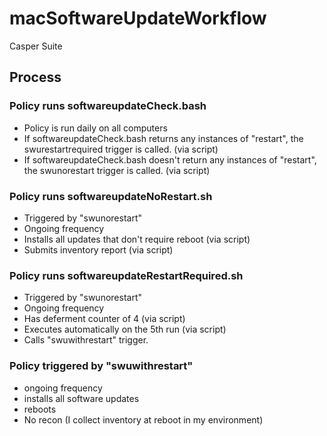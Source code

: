 # macSoftwareUpdateWorkflow
Casper Suite

## Process
### Policy runs softwareupdateCheck.bash
  * Policy is run daily on all computers
  * If softwareupdateCheck.bash returns any instances of "restart", the swurestartrequired trigger is called. (via script)
  * If softwareupdateCheck.bash doesn't return any instances of "restart", the swunorestart trigger is called. (via script)
### Policy runs softwareupdateNoRestart.sh
  * Triggered by "swunorestart"
  * Ongoing frequency
  * Installs all updates that don't require reboot (via script)
  * Submits inventory report (via script)
### Policy runs softwareupdateRestartRequired.sh
  * Triggered by "swunorestart"
  * Ongoing frequency
  * Has deferment counter of 4 (via script)
  * Executes automatically on the 5th run (via script)
  * Calls "swuwithrestart" trigger.
### Policy triggered by "swuwithrestart"
  * ongoing frequency
  * installs all software updates
  * reboots
  * No recon (I collect inventory at reboot in my environment)
